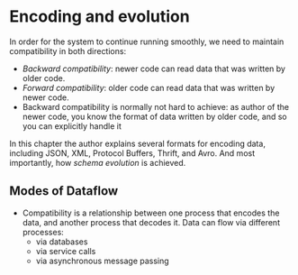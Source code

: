 # Encoding and evolution

In order for the system to continue running smoothly, we need to maintain compatibility in both directions:
-  *Backward compatibility*: newer code can read data that was written by older code.
-  *Forward compatibility*: older code can read data that was written by newer code.
-  Backward compatibility is normally not hard to achieve: as author of the newer code, you know the format of data written 
by older code, and so you can explicitly handle it

In this chapter the author explains several formats for encoding data, including JSON, XML, Protocol Buffers, Thrift, and Avro.
And most importantly, how *schema evolution* is achieved.

## Modes of Dataflow

-  Compatibility is a relationship between one process that encodes the data, and another process that decodes it. Data can flow via different processes:
   -  via databases
   -  via service calls
   -  via asynchronous message passing
   

